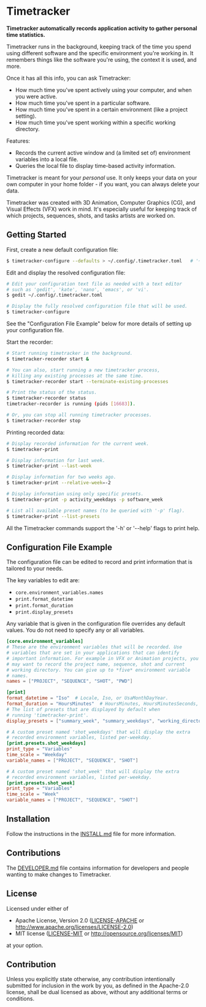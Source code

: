 # Timetracker

**Timetracker automatically records application activity to gather
personal time statistics.**

Timetracker runs in the background, keeping track of the time you
spend using different software and the specific environment you're
working in. It remembers things like the software you're using, the
context it is used, and more.

Once it has all this info, you can ask Timetracker:

 * How much time you've spent actively using your computer, and when
   you were active.
 * How much time you've spent in a particular software.
 * How much time you've spent in a certain environment (like a project
   setting).
 * How much time you've spent working within a specific working
   directory.

Features:

 * Records the current active window and (a limited set of) environment
   variables into a local file.
 * Queries the local file to display time-based activity information.

Timetracker is meant for your *personal* use. It only keeps your data
on your own computer in your home folder - if you want, you can always
delete your data.

Timetracker was created with 3D Animation, Computer Graphics (CG), and
Visual Effects (VFX) work in mind. It's especially useful for keeping
track of which projects, sequences, shots, and tasks artists are
worked on.

## Getting Started

First, create a new default configuration file:
```bash
$ timetracker-configure --defaults > ~/.config/.timetracker.toml   # '~/.timetracker.toml' also works.
```

Edit and display the resolved configuration file:
```bash
# Edit your configuration text file as needed with a text editor
# such as 'gedit', 'kate', 'nano', 'emacs', or 'vi'.
$ gedit ~/.config/.timetracker.toml

# Display the fully resolved configuration file that will be used.
$ timetracker-configure
```
See the "Configuration File Example" below for more details of setting
up your configuration file.

Start the recorder:
```bash
# Start running timetracker in the background.
$ timetracker-recorder start &

# You can also, start running a new timetracker process,
# killing any existing processes at the same time.
$ timetracker-recorder start --terminate-existing-processes

# Print the status of the status.
$ timetracker-recorder status
timetracker-recorder is running (pids [16683]).

# Or, you can stop all running timetracker processes.
$ timetracker-recorder stop
```

Printing recorded data:
```bash
# Display recorded information for the current week.
$ timetracker-print

# Display information for last week.
$ timetracker-print --last-week

# Display information for two weeks ago.
$ timetracker-print --relative-week=-2

# Display information using only specific presets.
$ timetracker-print -p activity_weekdays -p software_week

# List all available preset names (to be queried with '-p' flag).
$ timetracker-print --list-presets
```

All the Timetracker commands support the '-h' or '--help' flags to
print help.

## Configuration File Example

The configuration file can be edited to record and print information
that is tailored to your needs.

The key variables to edit are:
* `core.environment_variables.names`
* `print.format_datetime`
* `print.format_duration`
* `print.display_presets`

Any variable that is given in the configuration file overrides any
default values. You do not need to specify any or all variables.

```toml
[core.environment_variables]
# These are the environment variables that will be recorded. Use
# variables that are set in your applications that can identify
# important information. For example in VFX or Animation projects, you
# may want to record the project name, sequence, shot and current
# working directory. You can give up to *five* environment variable
# names.
names = ["PROJECT", "SEQUENCE", "SHOT", "PWD"]

[print]
format_datetime = "Iso"  # Locale, Iso, or UsaMonthDayYear.
format_duration = "HoursMinutes"  # HoursMinutes, HoursMinutesSeconds, or DecimalHours.
# The list of presets that are displayed by default when
# running 'timetracker-print'.
display_presets = ["summary_week", "summary_weekdays", "working_directory_week", "software_week"]

# A custom preset named 'shot_weekdays' that will display the extra
# recorded environment variables, listed per-weekday.
[print.presets.shot_weekdays]
print_type = "Variables"
time_scale = "Weekday"
variable_names = ["PROJECT", "SEQUENCE", "SHOT"]

# A custom preset named 'shot_week' that will display the extra
# recorded environment variables, listed per-weekday.
[print.presets.shot_week]
print_type = "Variables"
time_scale = "Week"
variable_names = ["PROJECT", "SEQUENCE", "SHOT"]
```

## Installation

Follow the instructions in the
[INSTALL.md](https://github.com/david-cattermole/timetracker/blob/main/INSTALL.md)
file for more information.

## Contributions

The
[DEVELOPER.md](https://github.com/david-cattermole/timetracker/blob/main/DEVELOPER.md)
file contains information for developers and people wanting to make
changes to Timetracker.

## License

Licensed under either of

 * Apache License, Version 2.0
   ([LICENSE-APACHE](LICENSE-APACHE) or http://www.apache.org/licenses/LICENSE-2.0)
 * MIT license
   ([LICENSE-MIT](LICENSE-MIT) or http://opensource.org/licenses/MIT)

at your option.

## Contribution

Unless you explicitly state otherwise, any contribution intentionally submitted
for inclusion in the work by you, as defined in the Apache-2.0 license, shall be
dual licensed as above, without any additional terms or conditions.
